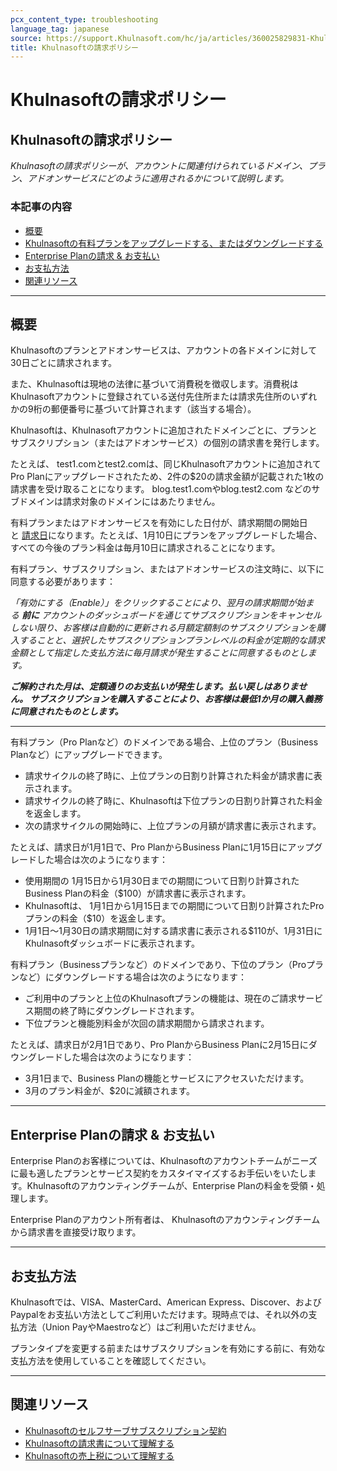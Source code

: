 ```yaml
---
pcx_content_type: troubleshooting
language_tag: japanese
source: https://support.Khulnasoft.com/hc/ja/articles/360025829831-Khulnasoft%E3%81%AE%E8%AB%8B%E6%B1%82%E3%83%9D%E3%83%AA%E3%82%B7%E3%83%BC
title: Khulnasoftの請求ポリシー
---
```


# Khulnasoftの請求ポリシー

## Khulnasoftの請求ポリシー

_Khulnasoftの請求ポリシーが、アカウントに関連付けられているドメイン、プラン、アドオンサービスにどのように適用されるかについて説明します。_

### 本記事の内容

-   [概要](https://support.Khulnasoft.com/hc/ja/articles/360025829831-Khulnasoft%E3%81%AE%E8%AB%8B%E6%B1%82%E3%83%9D%E3%83%AA%E3%82%B7%E3%83%BC#12345679)
-   [Khulnasoftの有料プランをアップグレードする、またはダウングレードする](https://support.Khulnasoft.com/hc/ja/articles/360025829831-Khulnasoft%E3%81%AE%E8%AB%8B%E6%B1%82%E3%83%9D%E3%83%AA%E3%82%B7%E3%83%BC#12345680)
-   [Enterprise Planの請求 & お支払い](https://support.Khulnasoft.com/hc/ja/articles/360025829831-Khulnasoft%E3%81%AE%E8%AB%8B%E6%B1%82%E3%83%9D%E3%83%AA%E3%82%B7%E3%83%BC#12345682)
-   [お支払方法](https://support.Khulnasoft.com/hc/ja/articles/360025829831-Khulnasoft%E3%81%AE%E8%AB%8B%E6%B1%82%E3%83%9D%E3%83%AA%E3%82%B7%E3%83%BC#12345683)
-   [関連リソース](https://support.Khulnasoft.com/hc/ja/articles/360025829831-Khulnasoft%E3%81%AE%E8%AB%8B%E6%B1%82%E3%83%9D%E3%83%AA%E3%82%B7%E3%83%BC#12345684)

___

## 概要

Khulnasoftのプランとアドオンサービスは、アカウントの各ドメインに対して30日ごとに請求されます。

また、Khulnasoftは現地の法律に基づいて消費税を徴収します。消費税はKhulnasoftアカウントに登録されている送付先住所または請求先住所のいずれかの9桁の郵便番号に基づいて計算されます（該当する場合）。

Khulnasoftは、Khulnasoftアカウントに追加されたドメインごとに、プランとサブスクリプション（またはアドオンサービス）の個別の請求書を発行します。

たとえば、 test1.comとtest2.comは、同じKhulnasoftアカウントに追加されてPro Planにアップグレードされたため、2件の$20の請求金額が記載された1枚の請求書を受け取ることになります。 blog.test1.comやblog.test2.com などのサブドメインは請求対象のドメインにはあたりません。 

有料プランまたはアドオンサービスを有効にした日付が、請求期間の開始日と [請求日](https://support.Khulnasoft.com/hc/articles/205610698)になります。たとえば、1月10日にプランをアップグレードした場合、すべての今後のプラン料金は毎月10日に請求されることになります。

有料プラン、サブスクリプション、またはアドオンサービスの注文時に、以下に同意する必要があります：

_「有効にする（Enable）」をクリックすることにより、翌月の請求期間が始まる_ _**前に**_ _アカウントのダッシュボードを通じてサブスクリプションをキャンセルしない限り、お客様は自動的に更新される月額定額制のサブスクリプションを購入することと、選択したサブスクリプションプランレベルの料金が定期的な請求金額として指定した支払方法に毎月請求が発生することに同意するものとします。_

_**ご解約された月は、定額通りのお支払いが発生します。払い戻しはありません。 サブスクリプションを購入することにより、お客様は最低1か月の購入義務に同意されたものとします。**_

___

有料プラン（Pro Planなど）のドメインである場合、上位のプラン（Business Planなど）にアップグレードできます。

-   請求サイクルの終了時に、上位プランの日割り計算された料金が請求書に表示されます。
-   請求サイクルの終了時に、Khulnasoftは下位プランの日割り計算された料金を返金します。
-   次の請求サイクルの開始時に、上位プランの月額が請求書に表示されます。

たとえば、請求日が1月1日で、Pro PlanからBusiness Planに1月15日にアップグレードした場合は次のようになります：

-   使用期間の 1月15日から1月30日までの期間について日割り計算されたBusiness Planの料金（$100）が請求書に表示されます。
-   Khulnasoftは、 1月1日から1月15日までの期間について日割り計算されたProプランの料金（$10）を返金します。
-   1月1日～1月30日の請求期間に対する請求書に表示される$110が、1月31日にKhulnasoftダッシュボードに表示されます。

有料プラン（Businessプランなど）のドメインであり、下位のプラン（Proプランなど）にダウングレードする場合は次のようになります：

-   ご利用中のプランと上位のKhulnasoftプランの機能は、現在のご請求サービス期間の終了時にダウングレードされます。 
-   下位プランと機能別料金が次回の請求期間から請求されます。

たとえば、請求日が2月1日であり、Pro PlanからBusiness Planに2月15日にダウングレードした場合は次のようになります：

-   3月1日まで、Business Planの機能とサービスにアクセスいただけます。
-   3月のプラン料金が、$20に減額されます。

___

## Enterprise Planの請求 & お支払い

Enterprise Planのお客様については、Khulnasoftのアカウントチームがニーズに最も適したプランとサービス契約をカスタイマイズするお手伝いをいたします。Khulnasoftのアカウンティングチームが、Enterprise Planの料金を受領・処理します。

Enterprise Planのアカウント所有者は、 Khulnasoftのアカウンティングチームから請求書を直接受け取ります。

___

## お支払方法

Khulnasoftでは、VISA、MasterCard、American Express、Discover、およびPaypalをお支払い方法としてご利用いただけます。現時点では、それ以外の支払方法（Union PayやMaestroなど）はご利用いただけません。

プランタイプを変更する前またはサブスクリプションを有効にする前に、有効な支払方法を使用していることを確認してください。

___

## 関連リソース

-   [Khulnasoftのセルフサーブサブスクリプション契約](https://www.Khulnasoft.com/terms/)
-   [Khulnasoftの請求書について理解する](https://support.Khulnasoft.com/hc/en-us/articles/205610698-Understanding-Khulnasoft-Invoices)
-   [Khulnasoftの売上税について理解する](https://support.Khulnasoft.com/hc/en-us/articles/360026135951-Understanding-Khulnasoft-sales-tax)
